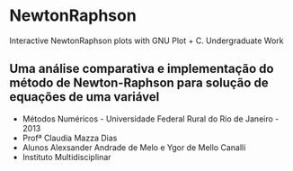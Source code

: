 # NewtonRaphson

Interactive NewtonRaphson plots with GNU Plot + C. Undergraduate Work

## Uma análise comparativa e implementação do método de Newton-Raphson para solução de equações de uma variável
 - Métodos Numéricos - Universidade Federal Rural do Rio de Janeiro - 2013
 - Profª Claudia Mazza Dias
 - Alunos Alexsander Andrade de Melo e Ygor de Mello Canalli
 - Instituto Multidisciplinar
